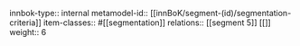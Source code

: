 innbok-type:: internal
metamodel-id:: [[innBoK/segment-(id)/segmentation-criteria]]
item-classes:: #[[segmentation]]
relations:: [[segment 5]] [[]]
weight:: 6


